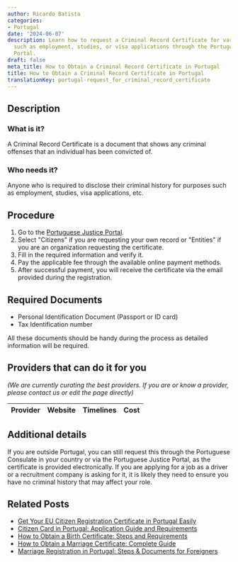 ```yaml
---
author: Ricardo Batista
categories:
- Portugal
date: '2024-06-07'
description: Learn how to request a Criminal Record Certificate for various needs
  such as employment, studies, or visa applications through the Portuguese Justice
  Portal.
draft: false
meta_title: How to Obtain a Criminal Record Certificate in Portugal
title: How to Obtain a Criminal Record Certificate in Portugal
translationKey: portugal-request_for_criminal_record_certificate
---
```


## Description
### What is it?
A Criminal Record Certificate is a document that shows any criminal offenses that an individual has been convicted of.

### Who needs it?
Anyone who is required to disclose their criminal history for purposes such as employment, studies, visa applications, etc.

## Procedure
1. Go to the [Portuguese Justice Portal](https://justica.gov.pt/Registos/Criminal/Registo-Criminal).
2. Select "Citizens" if you are requesting your own record or "Entities" if you are an organization requesting the certificate.
3. Fill in the required information and verify it.
4. Pay the applicable fee through the available online payment methods.
5. After successful payment, you will receive the certificate via the email provided during the registration.
   
## Required Documents
- Personal Identification Document (Passport or ID card)
- Tax Identification number

All these documents should be handy during the process as detailed information will be required.

## Providers that can do it for you

_(We are currently curating the best providers. If you are or know a provider, please contact us or edit the page directly)_

| Provider        |     Website     |     Timelines    |       Cost      |
| :-------------: | :-------------: |  :-------------: | :-------------: |

## Additional details
If you are outside Portugal, you can still request this through the Portuguese Consulate in your country or via the Portuguese Justice Portal, as the certificate is provided electronically. If you are applying for a job as a driver or a recruitment company is asking for it, it is likely they need to ensure you have no criminal history that may affect your role.
## Related Posts

- [Get Your EU Citizen Registration Certificate in Portugal Easily](https://tramitit.com/guides/portugal/request_for_registration_certificate_for_eu_citizen/)
- [Citizen Card in Portugal: Application Guide and Requirements](https://tramitit.com/guides/portugal/request_for_citizen_card/)
- [How to Obtain a Birth Certificate: Steps and Requirements](https://tramitit.com/guides/portugal/request_for_birth_certificate/)
- [How to Obtain a Marriage Certificate: Complete Guide](https://tramitit.com/guides/portugal/request_for_marriage_certificate/)
- [Marriage Registration in Portugal: Steps & Documents for Foreigners](https://tramitit.com/guides/portugal/registration_of_marriage_of_foreign_citizen_in_portugal/)
